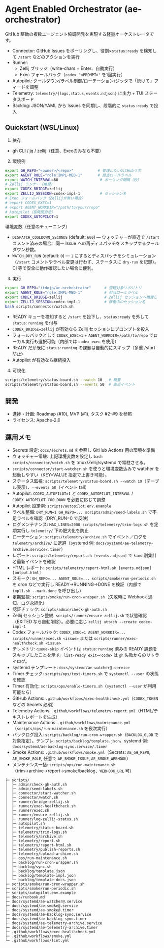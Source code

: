 # Agent Enabled Orchestrator (ae-orchestrator)

GitHub 駆動の複数エージェント協調開発を実現する軽量オーケストレータです。

- Connector: GitHub Issues をポーリングし、役割×`status:ready` を検知して `/start` などのアクションを実行
- Runner:
  - Zellij ブリッジ（write-chars + Enter、自動実行）
  - Exec フォールバック（`codex "<PROMPT>"` を1回実行）
- Autopilot: クールダウン/ラベル制御/ローテーション/ジッタで「続けて」フィードを調整
- Telemetry: `telemetry/{logs,status,events.ndjson}` に出力 + TUI ステータスボード
- Backlog: JSON/YAML から Issues を同期し、段階的に `status:ready` で投入

## Quickstart (WSL/Linux)

1) 依存
- gh CLI / jq / zellij（任意、Execのみなら不要）

2) 環境例
```bash
export GH_REPO="<owner>/<repo>"           # 管理したいGitHubリポ
export AGENT_ROLE="role:IMPL-MED-1"       # 担当ロールラベル
export WATCH_INTERVAL=60                   # ポーリング間隔（秒）
# Zellij ランナー（推奨）
export CODEX_BRIDGE=zellij
export ZELLIJ_SESSION=codex-impl-1         # セッション名
# Exec フォールバック（Zellijが無い場合）
# export CODEX_EXEC=1
# export AGENT_WORKDIR="/path/to/your/repo"
# Autopilot（長時間自走）
export CODEX_AUTOPILOT=1
```

環境変数（任意のチューニング）
- `DISPATCH_COOLDOWN_SECONDS` (default: `600`) — ウォッチャーが直近で `/start` コメント済みの場合、同一 Issue への再ディスパッチをスキップするクールダウン秒数。
- `WATCH_DRY_RUN` (default: `0`) — `1` にするとディスパッチをシミュレーション（`/start` コメントやラベル変更は行わず、ステータスに `dry-run` を記録）。CI 等で安全に動作確認したい場合に便利。

3) 実行
```bash
export GH_REPO="itdojp/ae-orchestrator"      # 管理対象リポジトリ
export AGENT_ROLE="role:IMPL-MED-1"          # 担当ロールラベル
export CODEX_BRIDGE=zellij                   # Zellij セッションへ橋渡し
export ZELLIJ_SESSION=codex-impl-1           # 稼働中のセッション名
bash scripts/connector/watch.sh
```
- READY キューを検知すると `/start` を投下し、`status:ready` を外して `status:running` を付与
- `CODEX_BRIDGE=zellij` が有効なら Zellij セッションにプロンプトを投入
- フォールバックとして `CODEX_EXEC=1` + `AGENT_WORKDIR=/path/to/repo` でローカル実行も選択可能（内部では `codex exec` を使用）
- READY だが既に `status:running` の課題は自動的にスキップ（多重 /start 防止）
- Autopilot が有効なら継続投入

4) 可視化
```bash
scripts/telemetry/status-board.sh --watch 10   # 概要
scripts/telemetry/status-board.sh --events 50  # 直近イベント
```

## 開発
- 進捗・計画: Roadmap (#10), MVP (#1), タスク #2–#9 を参照
- ライセンス: Apache-2.0

## 運用メモ
- Secrets 設定: `docs/secrets.md` を参照し GitHub Actions 用の環境を準備
- ウォッチャー常駐: 上記環境変数を設定し `bash scripts/connector/watch.sh` を tmux/Zellij/systemd で常駐させる。
- `scripts/connector/start-watcher.sh` を使うと環境変数込みで watcher を起動しやすい（KEY=VALUE 指定で上書き可能）。
- ステータス監視: `scripts/telemetry/status-board.sh --watch 10`（テーブル表示）、`--events 50`（イベント tail）
- Autopilot: `CODEX_AUTOPILOT=1` と `CODEX_AUTOPILOT_INTERVAL` / `CODEX_AUTOPILOT_COOLDOWN` を必要に応じて調整
- Autopilot 設定例: `scripts/autopilot.env.example`
- ラベル整備: `DRY_RUN=1 GH_REPO=... scripts/admin/seed-labels.sh` で不足ラベルを確認（DRY_RUN=0 で反映）
- ログメンテナンス: `MAX_LINES=2000 scripts/telemetry/trim-logs.sh` を定期実行し `telemetry/` 下の肥大化を防止
- ローテーション: `scripts/telemetry/archive.sh` でイベント／ログを `telemetry/archive/` に退避（systemd 例: `docs/systemd/ae-telemetry-archive.service/.timer`）
- レポート: `scripts/telemetry/report.sh [events.ndjson]` で `kind` 別集計と最新イベントを確認
- HTML レポート: `scripts/telemetry/report-html.sh [events.ndjson] [output.html]`
- スモーク: `GH_REPO=... AGENT_ROLE=... scripts/smoke/run-periodic.sh` を cron などで実行し READY→RUNNING→DONE を検証（内部で `impl1.sh --mark-done` を呼び出し）
- 定期監視: `scripts/smoke/run-cron-wrapper.sh`（失敗時に Webhook 通知、ログ永続化）
- 認証チェック: `scripts/admin/check-gh-auth.sh`
- Zellij セッション整備: `scripts/runner/ensure-zellij.sh` で状態確認（EXITED なら自動削除）。必要に応じ `zellij attach --create codex-impl-1`
- Codex フォールバック: `CODEX_EXEC=1 AGENT_WORKDIR=... scripts/runner/exec.sh <issue>` または `scripts/runner/exec-healthcheck.sh <issue>`
- テレメトリ: `queue-skip` イベントは `status:running` 済みの READY 課題をスキップしたことを示す。`list-ready exit=<code>` は `gh` 失敗からのリトライログ。
- systemd テンプレート: `docs/systemd/ae-watcher@.service`
- Timer チェック: `scripts/ops/test-timers.sh` で `systemctl --user` の状態を確認
- Timer 有効化: `scripts/ops/enable-timers.sh`（`systemctl --user` が利用可能なら）
- GitHub Actions: `.github/workflows/exec-healthcheck.yml`（`CODEX_TOKEN` などの Secrets 必須）
- Telemetry Actions: `.github/workflows/telemetry-report.yml`（HTML/テキストレポートを生成）
- Maintenance Actions: `.github/workflows/maintenance.yml`（`scripts/ops/run-maintenance.sh` を夜次実行）
- バックログ投入: `scripts/backlog/run-cron-wrapper.sh`（`BACKLOG_GLOB` で対象指定）。テンプレ: `scripts/backlog/template.json`。systemd 例: `docs/systemd/ae-backlog-sync.service/.timer`
- Smoke Actions: `.github/workflows/smoke.yml`（Secrets: `AE_GH_REPO`, `AE_SMOKE_ROLE`, 任意で `AE_SMOKE_ISSUE`, `AE_SMOKE_WEBHOOK`）
- メンテナンス一括: `scripts/ops/run-maintenance.sh`（trim→archive→report→smoke/backlog、`WEBHOOK_URL` 可）

```
├─ scripts/
│  ├─ admin/check-gh-auth.sh
│  ├─ admin/seed-labels.sh
│  ├─ connector/start-watcher.sh
│  ├─ connector/watch.sh
│  ├─ runner/bridge-zellij.sh
│  ├─ runner/exec-healthcheck.sh
│  ├─ runner/exec.sh
│  ├─ runner/ensure-zellij.sh
│  ├─ runner/log-zellij-status.sh
│  ├─ autopilot.sh
│  ├─ telemetry/status-board.sh
│  ├─ telemetry/trim-logs.sh
│  ├─ telemetry/archive.sh
│  ├─ telemetry/report.sh
│  ├─ telemetry/report-html.sh
│  ├─ telemetry/publish-reports.sh
│  ├─ telemetry/upload-archive.sh
│  ├─ ops/run-maintenance.sh
│  ├─ backlog/run-cron-wrapper.sh
│  ├─ backlog/sync.sh
│  ├─ backlog/template.json
│  ├─ backlog/template-impl.json
│  └─ backlog/template-docs.json
├─ scripts/smoke/run-cron-wrapper.sh
├─ scripts/smoke/run-periodic.sh
├─ scripts/autopilot.env.example
├─ docs/runbook.md
├─ docs/systemd/ae-watcher@.service
├─ docs/systemd/ae-smoke@.service
├─ docs/systemd/ae-smoke@.timer
├─ docs/systemd/ae-backlog-sync.service
├─ docs/systemd/ae-backlog-sync.timer
├─ docs/systemd/ae-telemetry-archive.service
├─ docs/systemd/ae-telemetry-archive.timer
├─ .github/workflows/exec-healthcheck.yml
├─ .github/workflows/smoke.yml
└─ .github/workflows/lint.yml
```
